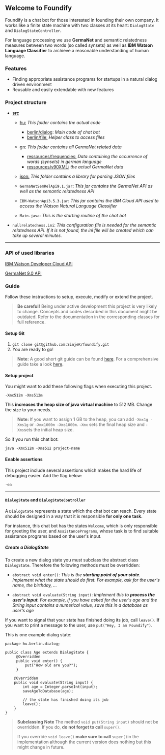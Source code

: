 ## Welcome to Foundify 

Foundify is a chat bot for those interested in founding their own company. It works like a finite state machine with two classes at its heart: `DialogState` and `DialogStateController`.

 For language processing we use **GermaNet** and semantic relatedness measures between two words (so called synsets) as well as **IBM Watson Language Classifier** to archieve a reasonable understanding of human language.

### Features

 - Finding appropriate assistance programs for startups in a natural dialog driven environment
 - Reusable and easily extendable with new features 

### Project structure

 - **[src](https://github.com/SinjeK/foundify/tree/master/src "src")**
	- [hu:](https://github.com/SinjeK/foundify/tree/master/src/hu) *This folder contains the actual code*
		- [berlin/dialog](https://github.com/SinjeK/foundify/tree/master/src/hu/berlin/dialog): *Main code of chat bot*
		- [berlin/file:](https://github.com/SinjeK/foundify/tree/master/src/hu/berlin/file) *Helper class to access files*
	- [gn:](https://github.com/SinjeK/foundify/tree/master/src/gn) *This folder contains all GermaNet related data*
		- [ressources/frequencies:](https://github.com/SinjeK/foundify/tree/master/src/gn/ressources/frequencies) *Data containing the occurrence of words (synsets) in german language*
		- [ressources/v90XML:](https://github.com/SinjeK/foundify/tree/master/src/gn/ressources/v90XML) *the actual GermaNet data*
	- [json:](https://github.com/SinjeK/foundify/tree/master/src/json) *This folder contains a library for parsing JSON files* 
	
	- `GermaNetSemRelApi9.1.jar`: *This jar contains the GermaNet API as well as the semantic relatedness API*

	- `IBM-WatsonApi3.5.3.jar`: *This jar contains the IBM Cloud API used to access the Watson Natural Language Classifier*
	
	- `Main.java`: *This is the starting routine of the chat bot*

 - `nullrelatedness.ini`: *This configuration file is needed for the semantic relatedness API. If it is not found, the ini file will be created which can take up several minutes.*  

----------

### API of used libraries
[IBM Watson Developer Cloud API](http://watson-developer-cloud.github.io/java-sdk/docs/master/)

[GermaNet 9.0 API](http://www.sfs.uni-tuebingen.de/lsd/documents/api/javadoc9.0/index.html)

### Guide
Follow these instructions to setup, execute, modify or extend the project.

> **Be careful!**
> Being under active development this project is very likely to change. Concepts and codes described in this document might be outdated. Refer to the documentation in the corresponding classes for full reference.

#### Setup Git

 1. `git clone git@github.com:SinjeK/foundify.git`
 2. You are ready to go!

> **Note:**
> A good short git guide can be found [here](https://rogerdudler.github.io/git-guide/index.de.html). For a comprehensive guide take a look [here](https://www.atlassian.com/git/tutorials/learn-git-with-bitbucket-cloud).

#### Setup project
You might want to add these following flags when executing this project.

    -Xmx512m -Xms512m

This **increases the heap size of java virtual machine** to 512 MB. Change the size to your needs.

> **Note:**
> If you want to assign 1 GB to the heap, you can add `-Xmx1g -Xms1g` or `-Xmx1000m -Xms1000m`. `-Xmx` sets the final heap size and `-Xms`sets the initial heap size.

So if you run this chat bot:

    java -Xmx512m -Xms512 project-name

#### Enable assertions
This project include several assertions which makes the hard life of debugging easier. Add the flag below:

    -ea

----------


#### `DialogState` and `DialogStateController`

A `DialogState` represents a state which the chat bot can reach. Every state should be designed in a way that it is responsible **for only one task**.

 For instance, this chat bot has the states `Welcome`, which is only responsible for greeting the user, and `AssistancePrograms`, whose task is to find suitable assistance programs based on the user's input.

##### Create a DialogState
To create a new dialog state you must subclass the abstract class `DialogState`. Therefore the following methods must be overridden:

 - `abstract void enter()`: *This is the **starting point of your state**. Implement what the state should do first. For example, ask for the user's name, the birthday, ...*
 
 - `abstract void evaluate(String input)`: *Implement this to **process the user's input**. For example, if you have asked for the user's age and the String input contains a numerical value, save this in a database as user's age*

If you want to signal that your state has finished doing its job, call `leave()`. If you want to print a message to the user, use `put("Hey, I am Foundify")`.

This is one example dialog state:

    package hu.berlin.dialog;
    
    public class Age extends DialogState {
		 @Overridden
		 public void enter() {
			 put("How old are you?");
		 }

		@Overridden
		public void evaluate(String input) {
			int age = Integer.parseInt(input);
			saveAgeToDatabase(age);

			// the state has finished doing its job
			leave();
		}
	}

>**Subclassing Note**
> The method `void put(String input)` should not be overridden. If you do, **do not forget to call** `super()`.
>
>If you override `void leave()` **make sure to call** `super()`in the implementation although the current version does nothing but this might change in future.
 
